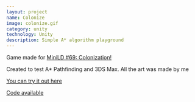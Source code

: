 ```yaml
---
layout: project
name: Colonize
image: colonize.gif
category: unity
technology: Unity
description: Simple A* algorithm playground
---
```

Game made for [MiniLD #69: Colonization!](https://ludumdare.com/compo/2016/07/10/minild-69-colonization/)

Created to test A* Pathfinding and 3DS Max. All the art was made by me

[You can try it out here](https://javyer.itch.io/colonize)

[Code available](https://github.com/Bullrich/colonize)
